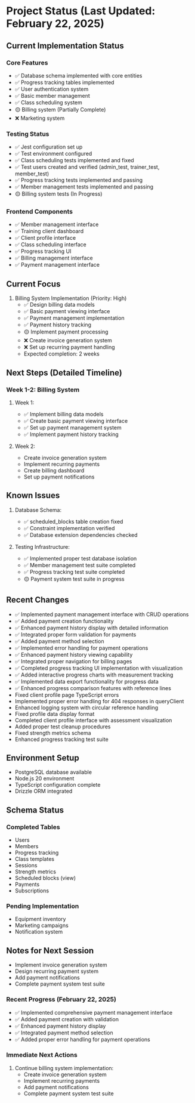 # Project Status (Last Updated: February 22, 2025)

## Current Implementation Status

### Core Features
- ✅ Database schema implemented with core entities
- ✅ Progress tracking tables implemented
- ✅ User authentication system
- ✅ Basic member management
- ✅ Class scheduling system
- 🟡 Billing system (Partially Complete)
- ❌ Marketing system

### Testing Status
- ✅ Jest configuration set up
- ✅ Test environment configured
- ✅ Class scheduling tests implemented and fixed
- ✅ Test users created and verified (admin_test, trainer_test, member_test)
- ✅ Progress tracking tests implemented and passing
- ✅ Member management tests implemented and passing
- 🟡 Billing system tests (In Progress)

### Frontend Components
- ✅ Member management interface
- ✅ Training client dashboard
- ✅ Client profile interface
- ✅ Class scheduling interface
- ✅ Progress tracking UI
- ✅ Billing management interface
- ✅ Payment management interface

## Current Focus
1. Billing System Implementation (Priority: High)
   - ✅ Design billing data models
   - ✅ Basic payment viewing interface
   - ✅ Payment management implementation
   - ✅ Payment history tracking
   - 🟡 Implement payment processing
   - ❌ Create invoice generation system
   - ❌ Set up recurring payment handling
   - Expected completion: 2 weeks

## Next Steps (Detailed Timeline)
### Week 1-2: Billing System
1. Week 1:
   - ✅ Implement billing data models
   - ✅ Create basic payment viewing interface
   - ✅ Set up payment management system
   - ✅ Implement payment history tracking

2. Week 2:
   - Create invoice generation system
   - Implement recurring payments
   - Create billing dashboard
   - Set up payment notifications

## Known Issues
1. Database Schema:
   - ✅ scheduled_blocks table creation fixed
   - ✅ Constraint implementation verified
   - ✅ Database extension dependencies checked

2. Testing Infrastructure:
   - ✅ Implemented proper test database isolation
   - ✅ Member management test suite completed
   - ✅ Progress tracking test suite completed
   - 🟡 Payment system test suite in progress

## Recent Changes
- ✅ Implemented payment management interface with CRUD operations
- ✅ Added payment creation functionality
- ✅ Enhanced payment history display with detailed information
- ✅ Integrated proper form validation for payments
- ✅ Added payment method selection
- ✅ Implemented error handling for payment operations
- ✅ Enhanced payment history viewing capability
- ✅ Integrated proper navigation for billing pages
- ✅ Completed progress tracking UI implementation with visualization
- ✅ Added interactive progress charts with measurement tracking
- ✅ Implemented data export functionality for progress data
- ✅ Enhanced progress comparison features with reference lines
- Fixed client profile page TypeScript errors
- Implemented proper error handling for 404 responses in queryClient
- Enhanced logging system with circular reference handling
- Fixed profile data display format
- Completed client profile interface with assessment visualization
- Added proper test cleanup procedures
- Fixed strength metrics schema
- Enhanced progress tracking test suite

## Environment Setup
- PostgreSQL database available
- Node.js 20 environment
- TypeScript configuration complete
- Drizzle ORM integrated

## Schema Status
### Completed Tables
- Users
- Members
- Progress tracking
- Class templates
- Sessions
- Strength metrics
- Scheduled blocks (view)
- Payments
- Subscriptions

### Pending Implementation
- Equipment inventory
- Marketing campaigns
- Notification system

## Notes for Next Session
- Implement invoice generation system
- Design recurring payment system
- Add payment notifications
- Complete payment system test suite

### Recent Progress (February 22, 2025)
- ✅ Implemented comprehensive payment management interface
- ✅ Added payment creation with validation
- ✅ Enhanced payment history display
- ✅ Integrated payment method selection
- ✅ Added proper error handling for payment operations

### Immediate Next Actions
1. Continue billing system implementation:
   - Create invoice generation system
   - Implement recurring payments
   - Add payment notifications
   - Complete payment system test suite